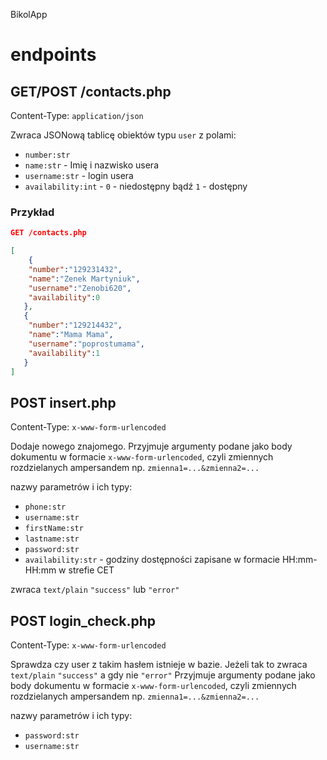 BikolApp

# endpoints
 
## GET/POST /contacts.php
 
Content-Type: `application/json`
 
Zwraca JSONową tablicę obiektów typu `user` z polami:
 - `number:str`
 - `name:str` - Imię i nazwisko usera
 - `username:str` - login usera
 - `availability:int` - `0` - niedostępny bądź `1` - dostępny
 
 ### Przykład
 
 ```json
 GET /contacts.php
 
 [
     {
     "number":"129231432",
     "name":"Zenek Martyniuk",
     "username":"Zenobi620",
     "availability":0
    },
    {
     "number":"129214432",
     "name":"Mama Mama",
     "username":"poprostumama",
     "availability":1
    }
 ]
```
 
 
## POST insert.php
 
Content-Type: `x-www-form-urlencoded`
 
Dodaje nowego znajomego. Przyjmuje argumenty podane jako body dokumentu w formacie `x-www-form-urlencoded`, czyli zmiennych rozdzielanych ampersandem np. `zmienna1=...&zmienna2=...`
 
nazwy parametrów i ich typy:
 - `phone:str`
 - `username:str`
 - `firstName:str`
 - `lastname:str`
 - `password:str`
 - `availability:str` - godziny dostępności zapisane w formacie HH:mm-HH:mm w strefie CET
 
zwraca `text/plain` `"success"` lub `"error"`
 
 
## POST login_check.php
 
Content-Type: `x-www-form-urlencoded`
 
Sprawdza czy user z takim hasłem istnieje w bazie. Jeżeli tak to zwraca `text/plain` `"success"` a gdy nie `"error"`
Przyjmuje argumenty podane jako body dokumentu w formacie `x-www-form-urlencoded`, czyli zmiennych rozdzielanych ampersandem np. `zmienna1=...&zmienna2=...`
 
 
nazwy parametrów i ich typy:
 - `password:str`
 - `username:str`
